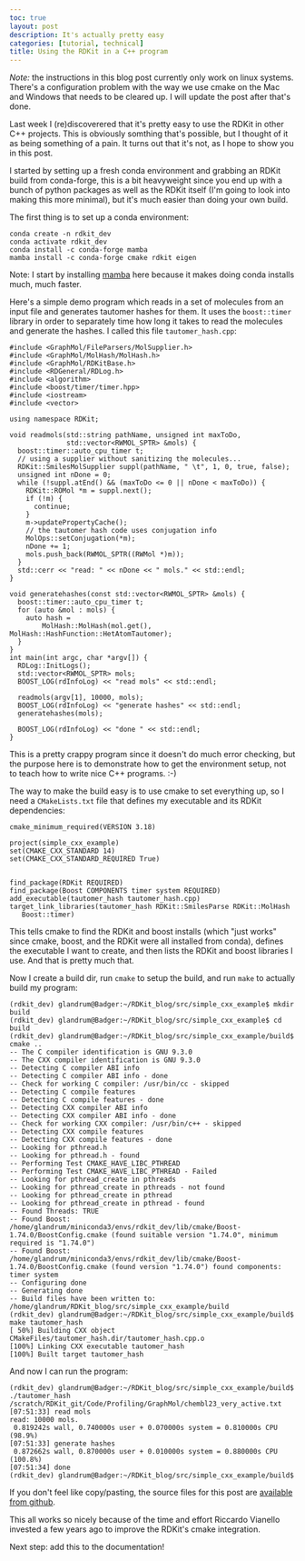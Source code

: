 ```yaml
---
toc: true
layout: post
description: It's actually pretty easy
categories: [tutorial, technical]
title: Using the RDKit in a C++ program
---
```


*Note:* the instructions in this blog post currently only work on linux systems.
There's a configuration problem with the way we use cmake on the Mac and Windows
that needs to be cleared up. I will update the post after that's done.

Last week I (re)discoverered that it's pretty easy to use the RDKit in other C++
projects. This is obviously somthing that's possible, but I thought of it as
being something of a pain. It turns out that it's not, as I hope to show you in
this post.

I started by setting up a fresh conda environment and grabbing an RDKit build
from conda-forge, this is a bit heavyweight since you end up with a bunch of
python packages as well as the RDKit itself (I'm going to look into making this
more minimal), but it's much easier than doing your own build.

The first thing is to set up a conda environment:
```
conda create -n rdkit_dev
conda activate rdkit_dev
conda install -c conda-forge mamba
mamba install -c conda-forge cmake rdkit eigen
```
Note: I start by installing [mamba](https://github.com/mamba-org/mamba) here
because it makes doing conda installs much, much faster.

Here's a simple demo program which reads in a set of molecules from an input
file and generates tautomer hashes for them. It uses the `boost::timer` library
in order to separately time how long it takes to read the molecules and generate
the hashes. I called this file `tautomer_hash.cpp`:
```
#include <GraphMol/FileParsers/MolSupplier.h>
#include <GraphMol/MolHash/MolHash.h>
#include <GraphMol/RDKitBase.h>
#include <RDGeneral/RDLog.h>
#include <algorithm>
#include <boost/timer/timer.hpp>
#include <iostream>
#include <vector>

using namespace RDKit;

void readmols(std::string pathName, unsigned int maxToDo,
              std::vector<RWMOL_SPTR> &mols) {
  boost::timer::auto_cpu_timer t;
  // using a supplier without sanitizing the molecules...
  RDKit::SmilesMolSupplier suppl(pathName, " \t", 1, 0, true, false);
  unsigned int nDone = 0;
  while (!suppl.atEnd() && (maxToDo <= 0 || nDone < maxToDo)) {
    RDKit::ROMol *m = suppl.next();
    if (!m) {
      continue;
    }
    m->updatePropertyCache();
    // the tautomer hash code uses conjugation info
    MolOps::setConjugation(*m);
    nDone += 1;
    mols.push_back(RWMOL_SPTR((RWMol *)m));
  }
  std::cerr << "read: " << nDone << " mols." << std::endl;
}

void generatehashes(const std::vector<RWMOL_SPTR> &mols) {
  boost::timer::auto_cpu_timer t;
  for (auto &mol : mols) {
    auto hash =
        MolHash::MolHash(mol.get(), MolHash::HashFunction::HetAtomTautomer);
  }
}
int main(int argc, char *argv[]) {
  RDLog::InitLogs();
  std::vector<RWMOL_SPTR> mols;
  BOOST_LOG(rdInfoLog) << "read mols" << std::endl;

  readmols(argv[1], 10000, mols);
  BOOST_LOG(rdInfoLog) << "generate hashes" << std::endl;
  generatehashes(mols);

  BOOST_LOG(rdInfoLog) << "done " << std::endl;
}
```
This is a pretty crappy program since it doesn't do much error checking, but the
purpose here is to demonstrate how to get the environment setup, not to teach
how to write nice C++ programs. :-)

The way to make the build easy is to use cmake to set everything up, so I need a
`CMakeLists.txt` file that defines my executable and its RDKit dependencies:
```
cmake_minimum_required(VERSION 3.18)

project(simple_cxx_example)
set(CMAKE_CXX_STANDARD 14)
set(CMAKE_CXX_STANDARD_REQUIRED True)


find_package(RDKit REQUIRED)
find_package(Boost COMPONENTS timer system REQUIRED)
add_executable(tautomer_hash tautomer_hash.cpp)
target_link_libraries(tautomer_hash RDKit::SmilesParse RDKit::MolHash
   Boost::timer)
```
This tells cmake to find the RDKit and boost installs (which "just works" since
cmake, boost, and the RDKit were all installed from conda), defines the
executable I want to create, and then lists the RDKit and boost libraries I use.
And that is pretty much that.

Now I create a build dir, run `cmake` to setup the build, and run `make` to actually
build my program:
```
(rdkit_dev) glandrum@Badger:~/RDKit_blog/src/simple_cxx_example$ mkdir build
(rdkit_dev) glandrum@Badger:~/RDKit_blog/src/simple_cxx_example$ cd build
(rdkit_dev) glandrum@Badger:~/RDKit_blog/src/simple_cxx_example/build$ cmake ..
-- The C compiler identification is GNU 9.3.0
-- The CXX compiler identification is GNU 9.3.0
-- Detecting C compiler ABI info
-- Detecting C compiler ABI info - done
-- Check for working C compiler: /usr/bin/cc - skipped
-- Detecting C compile features
-- Detecting C compile features - done
-- Detecting CXX compiler ABI info
-- Detecting CXX compiler ABI info - done
-- Check for working CXX compiler: /usr/bin/c++ - skipped
-- Detecting CXX compile features
-- Detecting CXX compile features - done
-- Looking for pthread.h
-- Looking for pthread.h - found
-- Performing Test CMAKE_HAVE_LIBC_PTHREAD
-- Performing Test CMAKE_HAVE_LIBC_PTHREAD - Failed
-- Looking for pthread_create in pthreads
-- Looking for pthread_create in pthreads - not found
-- Looking for pthread_create in pthread
-- Looking for pthread_create in pthread - found
-- Found Threads: TRUE  
-- Found Boost: /home/glandrum/miniconda3/envs/rdkit_dev/lib/cmake/Boost-1.74.0/BoostConfig.cmake (found suitable version "1.74.0", minimum required is "1.74.0")  
-- Found Boost: /home/glandrum/miniconda3/envs/rdkit_dev/lib/cmake/Boost-1.74.0/BoostConfig.cmake (found version "1.74.0") found components: timer system 
-- Configuring done
-- Generating done
-- Build files have been written to: /home/glandrum/RDKit_blog/src/simple_cxx_example/build
(rdkit_dev) glandrum@Badger:~/RDKit_blog/src/simple_cxx_example/build$ make tautomer_hash
[ 50%] Building CXX object CMakeFiles/tautomer_hash.dir/tautomer_hash.cpp.o
[100%] Linking CXX executable tautomer_hash
[100%] Built target tautomer_hash
```
And now I can run the program:
```
(rdkit_dev) glandrum@Badger:~/RDKit_blog/src/simple_cxx_example/build$ ./tautomer_hash /scratch/RDKit_git/Code/Profiling/GraphMol/chembl23_very_active.txt
[07:51:33] read mols
read: 10000 mols.
 0.819242s wall, 0.740000s user + 0.070000s system = 0.810000s CPU (98.9%)
[07:51:33] generate hashes
 0.872662s wall, 0.870000s user + 0.010000s system = 0.880000s CPU (100.8%)
[07:51:34] done 
(rdkit_dev) glandrum@Badger:~/RDKit_blog/src/simple_cxx_example/build$ 
```

If you don't feel like copy/pasting, the source files for this post are [available from github](https://github.com/greglandrum/rdkit_blog/tree/master/src/simple_cxx_example). 

This all works so nicely because of the time and effort Riccardo Vianello invested a few years ago to improve the RDKit's cmake integration.

Next step: add this to the documentation! 
